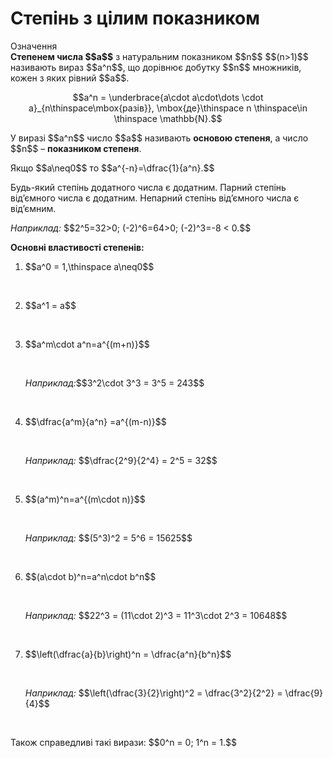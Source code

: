 # Степінь з цілим показником

<div class="space">
<div class="eoz-wrap">
<span class="eoz">Означення</span>
<div class="eoz-text">
<b>Степенем числа $$a$$</b> з натуральним показником $$n$$ $$(n>1)$$ називають вираз $$a^n$$, що дорівнює добутку $$n$$ множників, кожен з яких рівний $$a$$. <p align="center">$$a^n = \underbrace{a\cdot a\cdot\dots \cdot a}_{n\thinspace\mbox{разів}}, \mbox{де}\thinspace n \thinspace\in \thinspace \mathbb{N}.$$</p>
</div>
</div>
</div>

<p>У виразі $$a^n$$ число $$a$$ називають <b>основою степеня</b>, а число $$n$$ – <b>показником степеня</b>.</p>

<p>Якщо $$a\neq0$$ то $$a^{-n}=\dfrac{1}{a^n}.$$</p> 

<p>Будь-який степінь додатного числа є додатним. Парний степінь від’ємного числа є додатним. Непарний степінь від’ємного числа є від’ємним.</p>

<p><i>Наприклад:</i> $$2^5=32>0; (-2)^6=64>0; (-2)^3=-8 < 0.$$</p>

<p><b>Основні властивості степенів:</b></p>

1. <p>$$a^0 = 1,\thinspace a\neq0$$</p><br>
2. <p>$$a^1 = a$$</p><br>
3. <p>$$a^m\cdot a^n=a^{(m+n)}$$</p><br>
   <p><i>Наприклад:</i>$$3^2\cdot 3^3 = 3^5 = 243$$</p><br>
4. <p>$$\dfrac{a^m}{a^n} =a^{(m-n)}$$</p><br>
   <p><i>Наприклад:</i> $$\dfrac{2^9}{2^4} = 2^5 = 32$$</p><br>
5. <p>$$(a^m)^n=a^{(m\cdot n)}$$</p><br>
   <p><i>Наприклад:</i> $$(5^3)^2 = 5^6 = 15625$$</p><br>
6. <p>$$(a\cdot b)^n=a^n\cdot b^n$$</p><br>
   <p><i>Наприклад:</i> $$22^3 = (11\cdot 2)^3 = 11^3\cdot 2^3 = 10648$$</p><br>
7. <p>$$\left(\dfrac{a}{b}\right)^n = \dfrac{a^n}{b^n}$$</p><br>
   <p><i>Наприклад:</i> $$\left(\dfrac{3}{2}\right)^2 = \dfrac{3^2}{2^2} = \dfrac{9}{4}$$</p><br>

<p>Також справедливі такі вирази: $$0^n = 0; 1^n = 1.$$</p>




